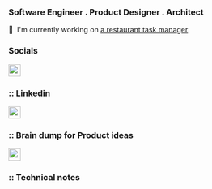 ### Software Engineer . Product Designer . Architect

🚀  I'm currently working on [a restaurant task manager](http://tinagao.com)


### Socials

   <div> 
   <a href="https://www.linkedin.com/in/tinaxg" target="_blank" rel="noreferrer"><img src="https://raw.githubusercontent.com/danielcranney/readme-generator/main/public/icons/socials/linkedin.svg" width="24" height="24" /></a> <h3>:: Linkedin </h3>

   <a href="https://twitter.com/tinaxgao" target="_blank" rel="noreferrer"><img src="https://raw.githubusercontent.com/danielcranney/readme-generator/main/public/icons/socials/twitter.svg" width="24" height="24" /></a> <h3>:: Brain dump for Product ideas</h3>

   <a href="https://tinaxgao.hashnode.dev/" target="_blank" rel="noreferrer"><img src="https://raw.githubusercontent.com/danielcranney/readme-generator/main/public/icons/socials/hashnode.svg" width="24" height="24" /></a> <h3>:: Technical notes</h3>
   </div>